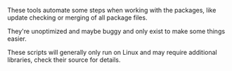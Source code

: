 These tools automate some steps when working with the packages, like update checking or merging of all package files.

They're unoptimized and maybe buggy and only exist to make some things easier.

These scripts will generally only run on Linux and may require additional libraries, check their source for details.
